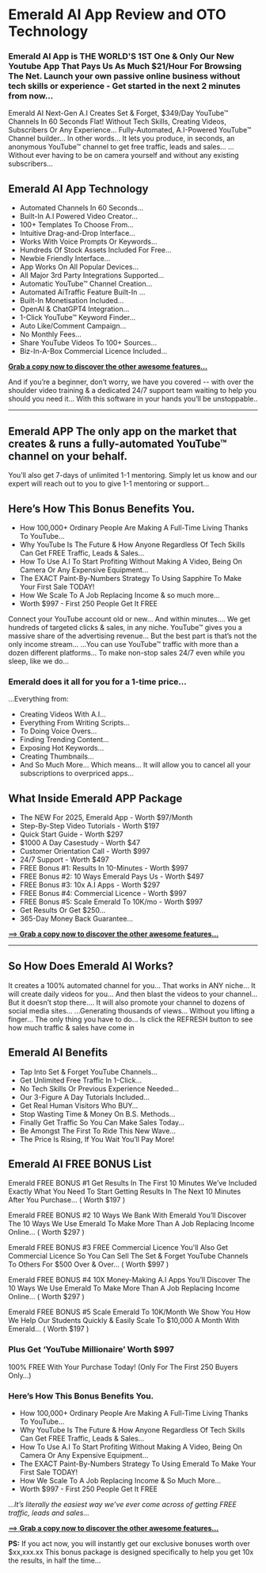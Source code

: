 # Emerald AI App Review and OTO Technology
### Emerald AI App is THE WORLD'S 1ST One & Only  Our New Youtube App That Pays Us As Much $21/Hour For Browsing The Net. Launch your own passive online business without tech skills or experience - Get started in the next 2 minutes from now…

Emerald AI Next-Gen A.I Creates Set & Forget, $349/Day YouTube™ Channels  In 60 Seconds Flat! Without Tech Skills, Creating Videos, Subscribers Or Any Experience… 
Fully-Automated, A.I-Powered YouTube™ Channel builder… In other words… It lets you produce, in seconds, an anonymous YouTube™ channel to get free traffic, leads and sales…
…Without ever having to be on camera yourself and without any existing subscribers…

## Emerald AI App Technology
- Automated Channels In 60 Seconds…
- Built-In A.I Powered Video Creator…
- 100+ Templates To Choose From…
- Intuitive Drag-and-Drop Interface…
- Works With Voice Prompts Or Keywords…
- Hundreds Of Stock Assets Included For Free…
- Newbie Friendly Interface…
- App Works On All Popular Devices…
- All Major 3rd Party Integrations Supported…
- Automatic YouTube™ Channel Creation…
- Automated AiTraffic Feature Built-In …
- Built-In Monetisation Included…
- OpenAI & ChatGPT4 Integration…
- 1-Click YouTube™ Keyword Finder…
- Auto Like/Comment Campaign…
- No Monthly Fees…
- Share YouTube Videos To 100+ Sources…
- Biz-In-A-Box Commercial Licence Included…
  
[**Grab a copy now to discover the other awesome features…**](https://warriorplus.com/o2/a/rnrwlgg/0)

And if you’re a beginner, don’t worry, we have you covered -- with over the shoulder video training & a dedicated 24/7 support team waiting to help you should you need it…
With this software in your hands you’ll be unstoppable..


---

## Emerald APP The only app on the market that creates & runs a fully-automated YouTube™ channel on your behalf.
You’ll also get 7-days of unlimited 1-1 mentoring. Simply let us know and our expert will reach out to you to give 1-1 mentoring or support...

## Here’s How This Bonus Benefits You.
- How 100,000+ Ordinary People Are Making A Full-Time Living Thanks To YouTube…
- ​Why YouTube Is The Future & How Anyone Regardless Of Tech Skills Can Get FREE Traffic, Leads & Sales…
- ​How To Use A.I To Start Profiting Without Making A Video, Being On Camera Or Any Expensive Equipment…
- ​The EXACT Paint-By-Numbers Strategy To Using Sapphire To Make Your First Sale TODAY!
- ​How We Scale To A Job Replacing Income & so much more…
- Worth $997 - First 250 People Get It FREE

Connect your YouTube account old or new… And within minutes…. We get hundreds of targeted clicks & sales, in any niche.
YouTube™ gives you a massive share of the advertising revenue… But the best part is that’s not the only income stream…
…You can use YouTube™ traffic with more than a dozen different platforms… To make non-stop sales 24/7 even while you sleep, like we do…

### Emerald does it all for you for a 1-time price…

…Everything from:
- Creating Videos With A.I…
- Everything From Writing Scripts…
- To Doing Voice Overs…
- ​Finding Trending Content…
- ​Exposing Hot Keywords…
- Creating Thumbnails…
- ​And So Much More…
Which means… It will allow you to cancel all your subscriptions to overpriced apps…

## What Inside Emerald APP Package
- The NEW For 2025, Emerald App - Worth $97/Month
- Step-By-Step Video Tutorials - Worth $197
- Quick Start Guide - Worth $297
- $1000 A Day Casestudy - Worth $47
- Customer Orientation Call - Worth $997
- 24/7 Support - Worth $497
- FREE Bonus #1: Results In 10-Minutes - Worth $997
- FREE Bonus #2: 10 Ways Emerald Pays Us - Worth $497
- FREE Bonus #3: 10x A.I Apps - Worth $297
- FREE Bonus #4: Commercial Licence - Worth $997
- FREE Bonus #5: Scale Emerald To 10K/mo - Worth $997
- Get Results Or Get $250...
- 365-Day Money Back Guarantee...

[==> **Grab a copy now to discover the other awesome features…**](https://warriorplus.com/o2/a/rnrwlgg/0)

---

## So How Does Emerald AI Works?
It creates a 100% automated channel for you… That works in ANY niche…
It will create daily videos for you… And then blast the videos to your channel… But it doesn’t stop there….
It will also promote your channel to dozens of social media sites…
…Generating thousands of views… Without you lifting a finger…
The only thing you have to do…
Is click the REFRESH button to see how much traffic & sales have come in

## Emerald AI Benefits
- Tap Into Set & Forget YouTube Channels…
- Get Unlimited Free Traffic In 1-Click...
- No Tech Skills Or Previous Experience Needed…
- ​Our 3-Figure A Day Tutorials Included...
- ​Get Real Human Visitors Who BUY…
- Stop Wasting Time & Money On B.S. Methods...
- ​Finally Get Traffic So You Can Make Sales Today…
- ​Be Amongst The First To Ride This New Wave...
- ​The Price Is Rising, If You Wait You’ll Pay More!

## Emerald AI FREE BONUS List 

Emerald FREE BONUS #1 Get Results In The First 10 Minutes
We’ve Included Exactly What You Need To Start Getting Results In The Next 10 Minutes After You Purchase…
( Worth $197 )

Emerald FREE BONUS #2 10 Ways We Bank With Emerald
You’ll Discover The 10 Ways We Use Emerald To Make More Than A Job Replacing Income Online…
( Worth $297 ) 

Emerald FREE BONUS #3 FREE Commercial Licence
You'll Also Get Commercial Licence So You Can Sell The Set & Forget YouTube Channels To Others For $500 Over & Over…
( Worth $997 ) 

Emerald FREE BONUS #4 10X Money-Making A.I Apps
You’ll Discover The 10 Ways We Use Emerald To Make More Than A Job Replacing Income Online…
( Worth $297 ) 

Emerald FREE BONUS #5 Scale Emerald To 10K/Month
We Show You How We Help Our Students Quickly & Easily Scale To $10,000 A Month With Emerald…
( Worth $197 )

### Plus Get ‘YouTube Millionaire’ Worth $997
100% FREE With Your Purchase Today! (Only For The First 250 Buyers Only…)

### Here’s How This Bonus Benefits You.
- How 100,000+ Ordinary People Are Making A Full-Time Living Thanks To YouTube…
- ​Why YouTube Is The Future & How Anyone Regardless Of Tech Skills Can Get FREE Traffic, Leads & Sales…
- ​How To Use A.I To Start Profiting Without Making A Video, Being On Camera Or Any Expensive Equipment…
- ​The EXACT Paint-By-Numbers Strategy To Using Emerald To Make Your First Sale TODAY!
- ​How We Scale To A Job Replacing Income & So Much More…
- Worth $997 - First 250 People Get It FREE

_…It’s literally the easiest way we’ve ever come across of getting FREE traffic, leads and sales..._

[==> **Grab a copy now to discover the other awesome features…**](https://warriorplus.com/o2/a/rnrwlgg/0)

**PS:** If you act now, you will instantly get our exclusive bonuses worth over $xx,xxx.xx This bonus package is designed specifically to help you get 10x the results, in half the time…
